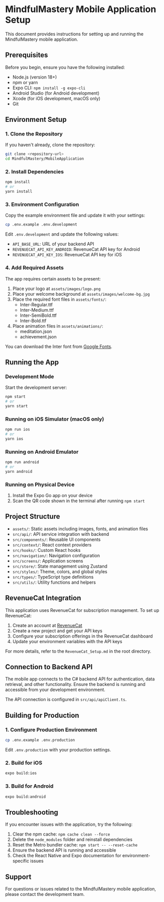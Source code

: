 # MindfulMastery Mobile Application Setup

This document provides instructions for setting up and running the MindfulMastery mobile application.

## Prerequisites

Before you begin, ensure you have the following installed:

- Node.js (version 18+)
- npm or yarn
- Expo CLI: `npm install -g expo-cli`
- Android Studio (for Android development)
- Xcode (for iOS development, macOS only)
- Git

## Environment Setup

### 1. Clone the Repository

If you haven't already, clone the repository:

```bash
git clone <repository-url>
cd MindfulMastery/MobileApplication
```

### 2. Install Dependencies

```bash
npm install
# or
yarn install
```

### 3. Environment Configuration

Copy the example environment file and update it with your settings:

```bash
cp .env.example .env.development
```

Edit `.env.development` and update the following values:

- `API_BASE_URL`: URL of your backend API
- `REVENUECAT_API_KEY_ANDROID`: RevenueCat API key for Android
- `REVENUECAT_API_KEY_IOS`: RevenueCat API key for iOS

### 4. Add Required Assets

The app requires certain assets to be present:

1. Place your logo at `assets/images/logo.png`
2. Place your welcome background at `assets/images/welcome-bg.jpg`
3. Place the required font files in `assets/fonts/`:
   - Inter-Regular.ttf
   - Inter-Medium.ttf
   - Inter-SemiBold.ttf
   - Inter-Bold.ttf
4. Place animation files in `assets/animations/`:
   - meditation.json
   - achievement.json

You can download the Inter font from [Google Fonts](https://fonts.google.com/specimen/Inter).

## Running the App

### Development Mode

Start the development server:

```bash
npm start
# or
yarn start
```

### Running on iOS Simulator (macOS only)

```bash
npm run ios
# or
yarn ios
```

### Running on Android Emulator

```bash
npm run android
# or
yarn android
```

### Running on Physical Device

1. Install the Expo Go app on your device
2. Scan the QR code shown in the terminal after running `npm start`

## Project Structure

- `assets/`: Static assets including images, fonts, and animation files
- `src/api/`: API service integration with backend
- `src/components/`: Reusable UI components
- `src/context/`: React context providers
- `src/hooks/`: Custom React hooks
- `src/navigation/`: Navigation configuration
- `src/screens/`: Application screens
- `src/store/`: State management using Zustand
- `src/styles/`: Theme, colors, and global styles
- `src/types/`: TypeScript type definitions
- `src/utils/`: Utility functions and helpers

## RevenueCat Integration

This application uses RevenueCat for subscription management. To set up RevenueCat:

1. Create an account at [RevenueCat](https://www.revenuecat.com/)
2. Create a new project and get your API keys
3. Configure your subscription offerings in the RevenueCat dashboard
4. Update your environment variables with the API keys

For more details, refer to the `RevenueCat_Setup.md` in the root directory.

## Connection to Backend API

The mobile app connects to the C# backend API for authentication, data retrieval, and other functionality. Ensure the backend is running and accessible from your development environment.

The API connection is configured in `src/api/apiClient.ts`.

## Building for Production

### 1. Configure Production Environment

```bash
cp .env.example .env.production
```

Edit `.env.production` with your production settings.

### 2. Build for iOS

```bash
expo build:ios
```

### 3. Build for Android

```bash
expo build:android
```

## Troubleshooting

If you encounter issues with the application, try the following:

1. Clear the npm cache: `npm cache clean --force`
2. Delete the `node_modules` folder and reinstall dependencies
3. Reset the Metro bundler cache: `npm start -- --reset-cache`
4. Ensure the backend API is running and accessible
5. Check the React Native and Expo documentation for environment-specific issues

## Support

For questions or issues related to the MindfulMastery mobile application, please contact the development team.
